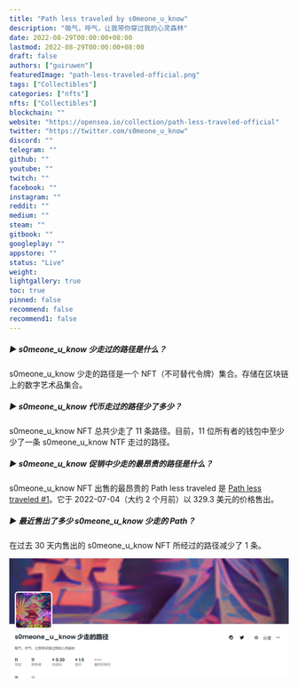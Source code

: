 ```yaml
---
title: "Path less traveled by s0meone_u_know"
description: "吸气，呼气，让我带你穿过我的心灵森林"
date: 2022-08-29T00:00:00+08:00
lastmod: 2022-08-29T00:00:00+08:00
draft: false
authors: ["guiruwen"]
featuredImage: "path-less-traveled-official.png"
tags: ["Collectibles"]
categories: ["nfts"]
nfts: ["Collectibles"]
blockchain: ""
website: "https://opensea.io/collection/path-less-traveled-official"
twitter: "https://twitter.com/s0meone_u_know"
discord: ""
telegram: ""
github: ""
youtube: ""
twitch: ""
facebook: ""
instagram: ""
reddit: ""
medium: ""
steam: ""
gitbook: ""
googleplay: ""
appstore: ""
status: "Live"
weight: 
lightgallery: true
toc: true
pinned: false
recommend: false
recommend1: false
---
```

##### ▶ s0meone_u_know 少走过的路径是什么？

s0meone_u_know 少走的路径是一个 NFT（不可替代令牌）集合。存储在区块链上的数字艺术品集合。

##### ▶ s0meone_u_know 代币走过的路径少了多少？

s0meone_u_know NFT 总共少走了 11 条路径。目前，11 位所有者的钱包中至少少了一条 s0meone_u_know NTF 走过的路径。

##### ▶ s0meone_u_know 促销中少走的最昂贵的路径是什么？

s0meone_u_know NFT 出售的最昂贵的 Path less traveled 是 [Path less traveled #1](https://www.nft-stats.com/asset/0xad684d16174c9713db42156b95dc59f98eab34b5/0)。它于 2022-07-04（大约 2 个月前）以 329.3 美元的价格售出。

##### ▶ 最近售出了多少 s0meone_u_know 少走的 Path？

在过去 30 天内售出的 s0meone_u_know NFT 所经过的路径减少了 1 条。

![nft](01.png)